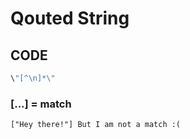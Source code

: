 # Qouted String
## CODE
```javascript
\"[^\n]*\"
```
### [...] = match
```
["Hey there!"] But I am not a match :(
```
